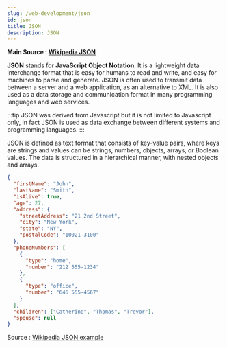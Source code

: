 ```yaml
---
slug: /web-development/json
id: json
title: JSON
description: JSON
---
```


**Main Source : [Wikipedia JSON](https://en.wikipedia.org/wiki/JSON)**

**JSON** stands for **JavaScript Object Notation**. It is a lightweight data interchange format that is easy for humans to read and write, and easy for machines to parse and generate. JSON is often used to transmit data between a server and a web application, as an alternative to XML. It is also used as a data storage and communication format in many programming languages and web services.

:::tip
JSON was derived from Javascript but it is not limited to Javascript only, in fact JSON is used as data exchange between different systems and programming languages.
:::

JSON is defined as text format that consists of key-value pairs, where keys are strings and values can be strings, numbers, objects, arrays, or Boolean values. The data is structured in a hierarchical manner, with nested objects and arrays.

```json
{
  "firstName": "John",
  "lastName": "Smith",
  "isAlive": true,
  "age": 27,
  "address": {
    "streetAddress": "21 2nd Street",
    "city": "New York",
    "state": "NY",
    "postalCode": "10021-3100"
  },
  "phoneNumbers": [
    {
      "type": "home",
      "number": "212 555-1234"
    },
    {
      "type": "office",
      "number": "646 555-4567"
    }
  ],
  "children": ["Catherine", "Thomas", "Trevor"],
  "spouse": null
}
```

Source : [Wikipedia JSON example](https://en.wikipedia.org/wiki/JSON#Syntax)
